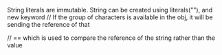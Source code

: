 String literals are immutable.
String can be created using literals(""), and new keyword 
// If the group of characters is available in the obj, it will be sending the reference of that


// == which is used to compare the reference of the string rather than the value  
